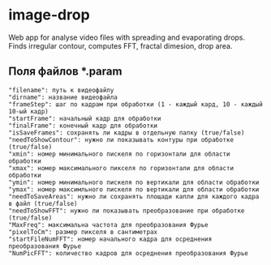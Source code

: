 # image-drop
Web app for analyse video files with spreading and evaporating drops.
Finds irregular contour, computes FFT, fractal dimesion, drop area.

## Поля файлов \*.param
    "filename": путь к видеофайлу
    "dirname": название видеофайла
    "frameStep": шаг по кадрам при обработки (1 - каждый кард, 10 - каждый 10-ый кадр)
    "startFrame": начальный кадр для обработки
    "finalFrame": конечный кадр для обработки
    "isSaveFrames": сохранять ли кадры в отдельную папку (true/false)
    "needToShowContour": нужно ли показывать контуры при обработке (true/false)
    "xmin": номер минимального пискеля по горизонтали для области обработки
    "xmax": номер максимального пикселя по горизонтали для области обработки
    "ymin": номер минимального пискеля по вертикали для области обработки
    "ymax": номер максимльного пискеля по вертикали для области обработки
    "needToSaveAreas": нужно ли сохранять площади капли для каждого кадра в файл (true/false)
    "needToShowFFT": нужно ли показывать преобразование при обработке (true/false)
    "MaxFreq": максимальна частота для преобразования Фурье
    "pixelToCm": размер пикселя в сантиметрах
    "startFileNumFFT": номер начального кадра для осреднения преобразования Фурье  
    "NumPicFFT": количество кадров для осреднения преобразования Фурье